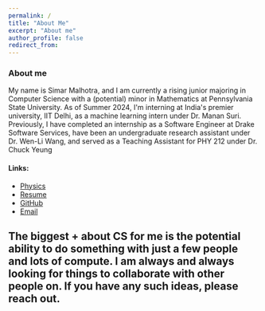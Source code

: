 ```yaml
---
permalink: /
title: "About Me"
excerpt: "About me"
author_profile: false
redirect_from:
---
```


### About me

My name is Simar Malhotra, and I am currently a rising junior majoring in Computer Science with a (potential) minor in Mathematics at Pennsylvania State University. As of Summer 2024, I'm interning at India's premier university, IIT Delhi, as a machine learning intern under Dr. Manan Suri. Previously, I have completed an internship as a Software Engineer at Drake Software Services, have been an undergraduate research assistant under Dr. Wen-Li Wang, and served as a Teaching Assistant for PHY 212 under Dr. Chuck Yeung

#### Links:

- [Physics](./blog/physics/)
- [Resume](./resume/resume.png)
- [GitHub](https://github.com/Simar-malhotra09)
- [Email](malhotrarajsimar09@gmail.com)

## The biggest + about CS for me is the potential ability to do something with just a few people and lots of compute. I am always and always looking for things to collaborate with other people on. If you have any such ideas, please reach out.
